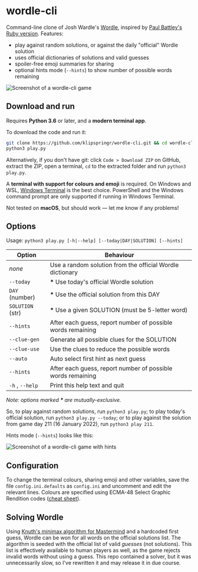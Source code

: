 # wordle-cli

Command-line clone of Josh Wardle's [Wordle](https://www.powerlanguage.co.uk/wordle/), inspired by [Paul Battley's Ruby version](https://github.com/threedaymonk/wordle). Features:

- play against random solutions, or against the daily "official" Wordle solution
- uses official dictionaries of solutions and valid guesses
- spoiler-free emoji summaries for sharing
- optional hints mode (`--hints`) to show number of possible words remaining

![Screenshot of a wordle-cli game](/assets/screenshot.png?raw=true "Screenshot of a wordle-cli game")

## Download and run

Requires **Python 3.6** or later, and a **modern terminal app**.

To download the code and run it:

```bash
git clone https://github.com/klipspringr/wordle-cli.git && cd wordle-cli
python3 play.py
```

Alternatively, if you don't have git: click `Code > Download ZIP` on GitHub, extract the ZIP, open a terminal, `cd` to the extracted folder and run `python3 play.py`.

A **terminal with support for colours and emoji** is required. On Windows and WSL, [Windows Terminal](https://aka.ms/terminal) is the best choice. PowerShell and the Windows command prompt are only supported if running in Windows Terminal.

Not tested on **macOS**, but should work &mdash; let me know if any problems!

## Options

Usage: `python3 play.py [-h|--help] [--today|DAY|SOLUTION] [--hints]`

|Option                 |Behaviour                                                  |
|-----------------------|-----------------------------------------------------------|
|_none_                 |Use a random solution from the official Wordle dictionary  |
|`--today`              |**\***  Use today's official Wordle solution               |
|`DAY` (number)         |**\***  Use the official solution from this DAY            |
|`SOLUTION` (str)       |**\***  Use a given SOLUTION (must be 5-letter word)       |
|`--hints`              |After each guess, report number of possible words remaining|
|`--clue-gen`           |Generate all possible clues for the SOLUTION               |
|`--clue-use`           |Use the clues to reduce the possible words                 |
|`--auto`               |Auto select first hint as next guess                       |
|`--hints`              |After each guess, report number of possible words remaining|
|`-h` , `--help`        |Print this help text and quit                              |

_Note: options marked **\*** are mutually-exclusive._

So, to play against random solutions, run `python3 play.py`; to play today's official solution, run `python3 play.py --today`; or to play against the solution from game day 211 (16 January 2022), run `python3 play 211`. 

Hints mode (`--hints`) looks like this:

![Screenshot of a wordle-cli game with hints](/assets/screenshot_hints.png?raw=true "Screenshot of a wordle-cli game with hints")

## Configuration

To change the terminal colours, sharing emoji and other variables, save the file `config.ini.defaults` as `config.ini` and uncomment and edit the relevant lines. Colours are specified using ECMA-48 Select Graphic Rendition codes ([cheat sheet](https://i.stack.imgur.com/6otvY.png)).

## Solving Wordle

Using [Knuth's minimax algorithm for Mastermind](https://en.wikipedia.org/wiki/Mastermind_(board_game)#Worst_case:_Five-guess_algorithm) and a hardcoded first guess, Wordle can be won for all words on the official solutions list. The algorithm is seeded with the official list of valid _guesses_ (not solutions). This list is effectively available to human players as well, as the game rejects invalid words without using a guess. This repo contained a solver, but it was unnecessarily slow, so I've rewritten it and may release it in due course.
